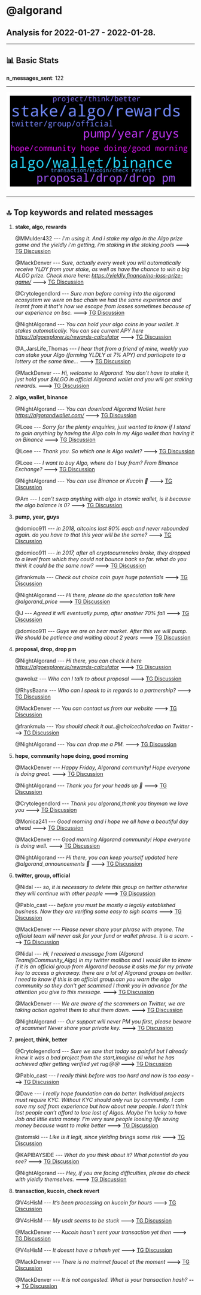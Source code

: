 # **@algorand**
 ## Analysis for **2022-01-27** - **2022-01-28**.

---

## 📊 **Basic Stats**

**n_messages_sent**: 122

---
![wordcloud](algorand_1Days_wordcloud.png)

---


## 🔝 **Top keywords and related messages**

1. **stake, algo, rewards**

    @MMulder432 --- *I'm using it. And i stake my algo in the Algo prize game and the yieldly i'm getting, i'm staking in the staking pools* **--->** [TG Discussion](https://t.me/algorand/335610)

    @MackDenver --- *Sure, actually every week you will automatically receive YLDY from your stake, as well as have the chance to win a big ALGO prize. Check more here: https://yieldly.finance/no-loss-prize-game/* **--->** [TG Discussion](https://t.me/algorand/335589)

    @Crytolegendlord --- *Sure man before coming into the algorand ecosystem we were on bsc chain we had the same experience and learnt from it that's how we escape from losses sometimes because of our experience on bsc.* **--->** [TG Discussion](https://t.me/algorand/335675)

    @NightAlgorand --- *You can hold your algo coins in your wallet. It stakes automatically. You can see current APY here https://algoexplorer.io/rewards-calculator* **--->** [TG Discussion](https://t.me/algorand/335752)

    @A_JarsLife_Thomas --- *I hear that from a friend of mine, weekly yuo can stake your Algo (farming YLDLY at 7% APY) and participate to a lottery at the same time...* **--->** [TG Discussion](https://t.me/algorand/335575)

    @MackDenver --- *Hi, welcome to Algorand.  You don't have to stake it, just hold your $ALGO in official Algorand wallet and you will get staking rewards.* **--->** [TG Discussion](https://t.me/algorand/335566)

2. **algo, wallet, binance**

    @NightAlgorand --- *You can download Algorand Wallet here https://algorandwallet.com/* **--->** [TG Discussion](https://t.me/algorand/335745)

    @Lcee --- *Sorry for the plenty enquiries, just wanted to know if I stand to gain anything by having the Algo coin in my Algo wallet than having it on Binance* **--->** [TG Discussion](https://t.me/algorand/335749)

    @Lcee --- *Thank you. So which one is Algo wallet?* **--->** [TG Discussion](https://t.me/algorand/335742)

    @Lcee --- *I want to buy Algo, where do I buy from?  From Binance Exchange?* **--->** [TG Discussion](https://t.me/algorand/335733)

    @NightAlgorand --- *You can use Binance or Kucoin 🙂* **--->** [TG Discussion](https://t.me/algorand/335734)

    @Am --- *I can't swap anything with algo in atomic wallet, is it because the algo balance is 0?* **--->** [TG Discussion](https://t.me/algorand/335827)

3. **pump, year, guys**

    @domioo911 --- *in 2018, altcoins lost 90% each and never rebounded again. do you have to that this year will be the same?* **--->** [TG Discussion](https://t.me/algorand/335739)

    @domioo911 --- *in 2017, after all cryptocurrencies broke, they dropped to a level from which they could not bounce back so far. what do you think it could be the same now?* **--->** [TG Discussion](https://t.me/algorand/335688)

    @frankmula --- *Check out choice coin guys huge potentials* **--->** [TG Discussion](https://t.me/algorand/335780)

    @NightAlgorand --- *Hi there, please do the speculation talk here @algorand_price* **--->** [TG Discussion](https://t.me/algorand/335741)

    @J --- *Agreed it will eventually pump, after another 70% fall* **--->** [TG Discussion](https://t.me/algorand/335669)

    @domioo911 --- *Guys we are on bear market. After this we will pump. We should be patience and waiting about 2 years* **--->** [TG Discussion](https://t.me/algorand/335668)

4. **proposal, drop, drop pm**

    @NightAlgorand --- *Hi there, you can check it here https://algoexplorer.io/rewards-calculator* **--->** [TG Discussion](https://t.me/algorand/335727)

    @awoluz --- *Who can I talk to about proposal* **--->** [TG Discussion](https://t.me/algorand/335521)

    @RhysBaanx --- *Who can I speak to in regards to a partnership?* **--->** [TG Discussion](https://t.me/algorand/335617)

    @MackDenver --- *You can contact us from our website* **--->** [TG Discussion](https://t.me/algorand/335618)

    @frankmula --- *You should check it out..@choicechoicedao on Twitter* **--->** [TG Discussion](https://t.me/algorand/335548)

    @NightAlgorand --- *You can drop me a PM.* **--->** [TG Discussion](https://t.me/algorand/335522)

5. **hope, community hope doing, good morning**

    @MackDenver --- *Happy Friday, Algorand community! Hope everyone is doing great.* **--->** [TG Discussion](https://t.me/algorand/335753)

    @NightAlgorand --- *Thank you for your heads up 🙂* **--->** [TG Discussion](https://t.me/algorand/335719)

    @Crytolegendlord --- *Thank you algorand,thank you tinyman we love you* **--->** [TG Discussion](https://t.me/algorand/335672)

    @Monica241 --- *Good morning and i hope we all have a beautiful day ahead* **--->** [TG Discussion](https://t.me/algorand/335597)

    @MackDenver --- *Good morning Algorand community!  Hope everyone is doing well.* **--->** [TG Discussion](https://t.me/algorand/335564)

    @NightAlgorand --- *Hi there, you can keep yourself updated here @algorand_announcements 🙂* **--->** [TG Discussion](https://t.me/algorand/335714)

6. **twitter, group, official**

    @Nidal --- *so, it is necessary to delete this group on twitter otherwise they will continue with other people* **--->** [TG Discussion](https://t.me/algorand/335799)

    @Pablo_cast --- *before you must be mostly a legally established business. Now they are verifing some easy to sigh scams* **--->** [TG Discussion](https://t.me/algorand/335681)

    @MackDenver --- *Please never share your phrase with anyone. The official team will never ask for your fund or wallet phrase. It is a scam.* **--->** [TG Discussion](https://t.me/algorand/335797)

    @Nidal --- *Hi, I received a message from (Algorand Team@Community_Algo) in my twitter mailbox and I would like to know if it is an official group  from Algorand because it asks me for my private key to access a giveaway. there are a lot of Algorand groups on twitter. I need to know if this is an official group.can you warn the algo community so they don't get scammed  I thank you in advance for the attention you give to this message.* **--->** [TG Discussion](https://t.me/algorand/335796)

    @MackDenver --- *We are aware of the scammers on Twitter, we are taking action against them to shut them down.* **--->** [TG Discussion](https://t.me/algorand/335800)

    @NightAlgorand --- *Our support will never PM you first, please beware of scammer! Never share your private key.* **--->** [TG Discussion](https://t.me/algorand/335707)

7. **project, think, better**

    @Crytolegendlord --- *Sure we saw that today so painful but I already knew it was a bad project from the start,imagine all what he has achieved after getting verified yet rug😢😢* **--->** [TG Discussion](https://t.me/algorand/335682)

    @Pablo_cast --- *I really think before was too hard and now is too easy* **--->** [TG Discussion](https://t.me/algorand/335679)

    @Dave --- *I really hope foundation can do better. Individual projects must require KYC. Without KYC should only run by  community. I can save my self from experience but how about new people. I don’t think lost people can’t afford to lose lost of  Algos. Maybe I’m lucky to have Job and little extra money.  I’m very sure people loosing life saving money because want to make better* **--->** [TG Discussion](https://t.me/algorand/335678)

    @stomski --- *Like is it legit, since yielding brings some risk* **--->** [TG Discussion](https://t.me/algorand/335603)

    @KAPIBAYSIDE --- *What do you think about it? What potential  do you see?* **--->** [TG Discussion](https://t.me/algorand/335786)

    @NightAlgorand --- *Hey, if you are facing difficulties, please do check with yieldly themselves.* **--->** [TG Discussion](https://t.me/algorand/335698)

8. **transaction, kucoin, check revert**

    @V4sHisM --- *It’s been processing on kucoin for hours* **--->** [TG Discussion](https://t.me/algorand/335789)

    @V4sHisM --- *My usdt seems to be stuck* **--->** [TG Discussion](https://t.me/algorand/335784)

    @MackDenver --- *Kucoin hasn't sent your transaction yet then* **--->** [TG Discussion](https://t.me/algorand/335790)

    @V4sHisM --- *It doesnt have a txhash yet* **--->** [TG Discussion](https://t.me/algorand/335788)

    @MackDenver --- *There is no mainnet faucet at the moment* **--->** [TG Discussion](https://t.me/algorand/335624)

    @MackDenver --- *It is not congested. What is your transaction hash?* **--->** [TG Discussion](https://t.me/algorand/335787)

